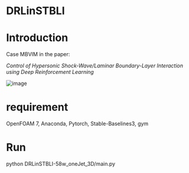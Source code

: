 DRLinSTBLI
=
# Introduction
Case MBVIM in the paper:

_Control of Hypersonic Shock-Wave/Laminar Boundary-Layer Interaction using Deep Reinforcement Learning_

![image]()

# requirement
OpenFOAM 7, Anaconda, Pytorch, Stable-Baselines3, gym
# Run
python DRLinSTBLI-58w_oneJet_3D/main.py
